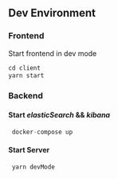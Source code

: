 ## Dev Environment

### Frontend

Start frontend in dev mode

```js
cd client
yarn start
```

### Backend

#### Start _elasticSearch_ && _kibana_

```js
 docker-compose up

```

#### Start Server

```js
 yarn devMode

```
